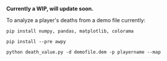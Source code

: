 **Currently a WIP, will update soon.**

To analyze a player's deaths from a demo file currently:
```
pip install numpy, pandas, matplotlib, colorama
```

```
pip install --pre awpy
```

```
python death_value.py -d demofile.dem -p playername --map
```
